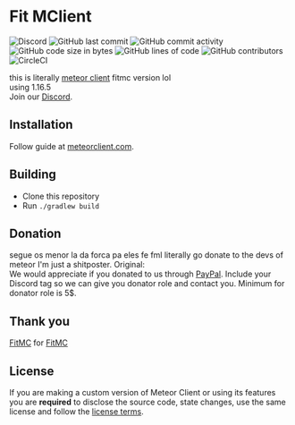 # Fit MClient
![Discord](https://img.shields.io/discord/689197705683140636)
![GitHub last commit](https://img.shields.io/github/last-commit/MeteorDevelopment/meteor-client)
![GitHub commit activity](https://img.shields.io/github/commit-activity/w/MeteorDevelopment/meteor-client)
![GitHub code size in bytes](https://img.shields.io/github/languages/code-size/MeteorDevelopment/meteor-client)
![GitHub lines of code](https://tokei.rs/b1/github/MeteorDevelopment/meteor-client)
![GitHub contributors](https://img.shields.io/github/contributors/MeteorDevelopment/meteor-client)
![CircleCI](https://circleci.com/gh/MeteorDevelopment/meteor-client/tree/master.svg?style=svg)

this is literally [meteor client](https://github.com/MeteorDevelopment/meteor-client) fitmc version lol<br>
using 1.16.5<br>
Join our [Discord](https://discord.gg/AMMzD5X4hG).

## Installation
Follow guide at [meteorclient.com](https://meteorclient.com/info).

## Building
- Clone this repository
- Run `./gradlew build`

## Donation
segue os menor la da forca pa eles fe fml
literally go donate to the devs of meteor I'm just a shitposter. Original:<br>
We would appreciate if you donated to us through [PayPal](https://paypal.me/MineGame159). Include your Discord tag so we can give you donator role and contact you. Minimum for donator role is 5$.

## Thank you
[FitMC](https://twitter.com/FitMC) for [FitMC](https://www.youtube.com/channel/UCHZ986wm_sJT6wntdDTIIcw)  

## License
If you are making a custom version of Meteor Client or using its features you are **required** to disclose the source code, state changes, use the same license and follow the [license terms](https://github.com/MineGame159/meteor-client/blob/master/LICENSE).
